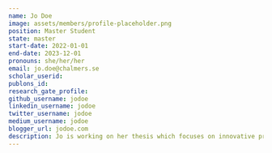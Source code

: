```yaml
---
name: Jo Doe
image: assets/members/profile-placeholder.png
position: Master Student
state: master
start-date: 2022-01-01
end-date: 2023-12-01
pronouns: she/her/her
email: jo.doe@chalmers.se
scholar_userid:
publons_id:
research_gate_profile:
github_username: jodoe
linkedin_username: jodoe
twitter_username: jodoe
medium_username: jodoe
blogger_url: jodoe.com
description: Jo is working on her thesis which focuses on innovative prosthetic technologies. She aims to improve the quality of life for amputees through advanced engineering.
---
```

